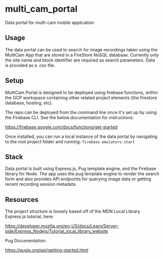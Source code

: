 # multi_cam_portal
Data portal for multi-cam mobile application

## Usage
The data portal can be used to search for image recordings taken using the MultiCam App that are stored in a FireStore NoSQL database. Currently only the site name and block identifier are required as search parameters. Data is provided as a .csv file.

## Setup
MultiCam Portal is designed to be deployed using firebase functions, within the GCP workspace containing other related project elements (the firestore database, hosting, etc).

The repo can be deployed from the command line once it's set up by using the Firebase CLI. See the below documentation for instructions:

https://firebase.google.com/docs/functions/get-started

Once installed, you can run a local instance of the data portal by navigating to the root project folder and running:
`firebase emulators:start`

## Stack
Data portal is built using Express.js, Pug template engine, and the Firebase library for Node. The app uses the pug template engine to render the search form and also provides API endpoints for querying image data or getting recent recording session metadata. 


## Resources
The project structure is loosely based off of the MDN Local Library Express.js tutorial, here:

https://developer.mozilla.org/en-US/docs/Learn/Server-side/Express_Nodejs/Tutorial_local_library_website

Pug Documentation:

https://pugjs.org/api/getting-started.html




